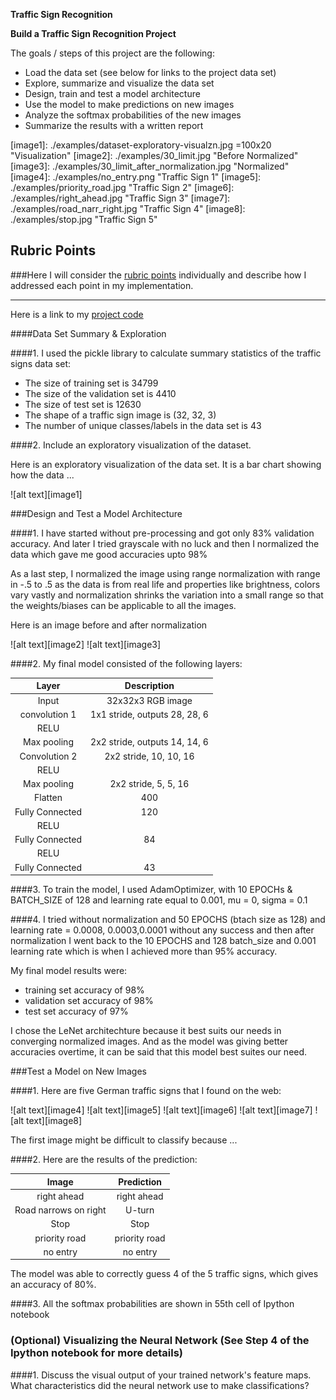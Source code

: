 **Traffic Sign Recognition** 

**Build a Traffic Sign Recognition Project**

The goals / steps of this project are the following:
* Load the data set (see below for links to the project data set)
* Explore, summarize and visualize the data set
* Design, train and test a model architecture
* Use the model to make predictions on new images
* Analyze the softmax probabilities of the new images
* Summarize the results with a written report


[//]: # (Image References)

[image1]: ./examples/dataset-exploratory-visualzn.jpg =100x20 "Visualization"
[image2]: ./examples/30_limit.jpg "Before Normalized"
[image3]: ./examples/30_limit_after_normalization.jpg "Normalized"
[image4]: ./examples/no_entry.png "Traffic Sign 1"
[image5]: ./examples/priority_road.jpg "Traffic Sign 2"
[image6]: ./examples/right_ahead.jpg "Traffic Sign 3"
[image7]: ./examples/road_narr_right.jpg "Traffic Sign 4"
[image8]: ./examples/stop.jpg "Traffic Sign 5"

## Rubric Points
###Here I will consider the [rubric points](https://review.udacity.com/#!/rubrics/481/view) individually and describe how I addressed each point in my implementation.  

---
Here is a link to my [project code](https://github.com/suryakn/CARND-trafficsignclafr/blob/master/Traffic_Sign_Classifier.ipynb)


####Data Set Summary & Exploration

####1. I used the pickle library to calculate summary statistics of the traffic
signs data set:

* The size of training set is 34799
* The size of the validation set is 4410
* The size of test set is 12630
* The shape of a traffic sign image is (32, 32, 3)
* The number of unique classes/labels in the data set is 43

####2. Include an exploratory visualization of the dataset.

Here is an exploratory visualization of the data set. It is a bar chart showing how the data ...

![alt text][image1]

###Design and Test a Model Architecture

####1. I have started without pre-processing and got only 83% validation accuracy.
And later I tried grayscale with no luck and then
I normalized the data which gave me good accuracies upto 98%

As a last step, I normalized the image using range normalization with range in -.5 to .5 as the data is from real life and properties like brightness, colors vary vastly and normalization shrinks the variation into a small range so that the weights/biases can be applicable to all the images.

Here is an image before and after normalization

![alt text][image2]
![alt text][image3]

####2. My final model consisted of the following layers:

| Layer         		|     Description	        					| 
|:---------------------:|:---------------------------------------------:| 
| Input         		| 32x32x3 RGB image   							| 
| convolution 1     	| 1x1 stride, outputs 28, 28, 6 	|
| RELU					|												|
| Max pooling	      	| 2x2 stride,  outputs 14, 14, 6 				|
| Convolution 2  	    | 2x2 stride,  10, 10, 16 						|
| RELU          		|            									|
| Max pooling   		| 2x2 stride,  5, 5, 16 						|
| Flatten				| 400       									|
| Fully Connected		| 120       									|
| RELU  				|												|
| Fully Connected		| 84        									|
| RELU  				| 												|
|Fully Connected		|43 											|
 


####3. To train the model, I used AdamOptimizer, with 10 EPOCHs & BATCH_SIZE of 128 and 
learning rate equal to 0.001, mu = 0, sigma = 0.1


####4. I tried without normalization and 50 EPOCHS (btach size as 128) and learning rate = 0.0008, 0.0003,0.0001 without any success and then after normalization I went back to the 10 EPOCHS and 128 batch_size and 0.001 learning rate which is when I achieved more than 95% accuracy.

My final model results were:
* training set accuracy of 98%
* validation set accuracy of 98%
* test set accuracy of 97%

I chose the LeNet architechture because it best suits our needs in converging normalized images. And as the model was giving better accuracies overtime, it can be said that this model best suites our need.

###Test a Model on New Images

####1. Here are five German traffic signs that I found on the web:

![alt text][image4] ![alt text][image5] ![alt text][image6] 
![alt text][image7] ![alt text][image8]

The first image might be difficult to classify because ...

####2. Here are the results of the prediction:

| Image			        |     Prediction	        					| 
|:---------------------:|:---------------------------------------------:| 
| right ahead 			| right ahead  									| 
| Road narrows on right | U-turn 										|
| Stop 					| Stop											|
| priority road   		| priority road					 				|
| no entry  			|  no entry 		 							|


The model was able to correctly guess 4 of the 5 traffic signs, which gives an accuracy of 80%. 

####3. All the softmax probabilities are shown in 55th cell of Ipython notebook


### (Optional) Visualizing the Neural Network (See Step 4 of the Ipython notebook for more details)
####1. Discuss the visual output of your trained network's feature maps. What characteristics did the neural network use to make classifications?


